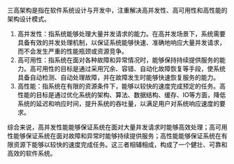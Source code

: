 <font style="color:rgb(0, 0, 0);background-color:rgb(248, 248, 248);">三高架构是指在软件系统设计与开发中，注重解决高并发性、高可用性和高性能的架构设计模式。</font>

1. <font style="color:rgb(0, 0, 0);background-color:rgb(248, 248, 248);">高并发性：指系统能够处理大量并发请求的能力。在高并发场景下，系统需要具备有效的并发处理机制，以保证系统能够快速、准确地响应大量并发请求，而不会发生严重的性能瓶颈或资源竞争。</font>
2. <font style="color:rgb(0, 0, 0);background-color:rgb(248, 248, 248);">高可用性：指系统在面对各种故障和异常情况时，能够保持持续提供服务的能力。高可用性的目标是通过采用冗余、容错、自动化故障恢复等手段，使系统具备自动检测、自动处理故障，并在故障发生时能够快速恢复服务的能力。</font>
3. <font style="color:rgb(0, 0, 0);background-color:rgb(248, 248, 248);">高性能：指系统在有限的资源条件下，能够以较快的速度完成预定的任务。高性能的目标是通过优化系统的架构、算法、数据结构、缓存、IO等方面，降低系统的延迟和响应时间，提升系统的吞吐量，以满足用户对系统响应速度的要求。</font>

<font style="color:rgb(0, 0, 0);background-color:rgb(248, 248, 248);">综合来说，高并发性能能够保证系统在面对大量并发请求时能够高效处理；高可用性能够保证系统在面对故障和异常时能够持续提供服务；高性能能够保证系统在有限资源下能够以较快的速度完成任务。这三者相辅相成，构成了一个健壮、可靠和高效的软件系统。</font>

